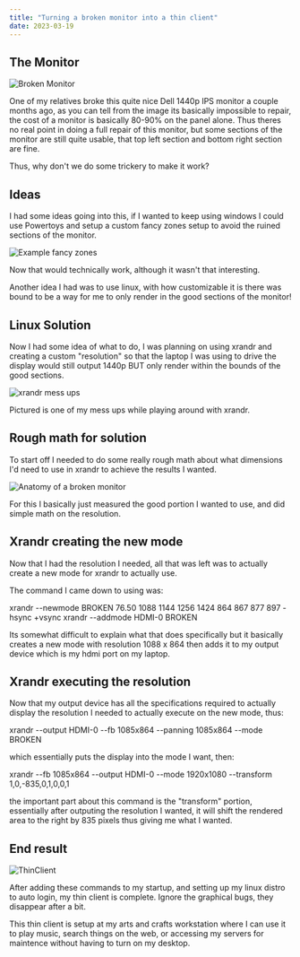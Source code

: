 ```yaml
---
title: "Turning a broken monitor into a thin client"
date: 2023-03-19
---
```


## The Monitor

![Broken Monitor](/blogBoi/docs/assets/images/BrokenMonitor.png)

One of my relatives broke this quite nice Dell 1440p IPS monitor a couple months ago, as you can tell from the image its basically impossible to repair, the cost of a monitor is basically 80-90% on the panel alone. Thus theres no real point in doing a full repair of this monitor, but some sections of the monitor are still quite usable, that top left section and bottom right section are fine.

Thus, why don't we do some trickery to make it work?

## Ideas

I had some ideas going into this, if I wanted to keep using windows I could use Powertoys and setup a custom fancy zones setup to avoid the ruined sections of the monitor.

![Example fancy zones](/blogBoi/docs/assets/images/Powertoys.png)

Now that would technically work, although it wasn't that interesting.

Another idea I had was to use linux, with how customizable it is there was bound to be a way for me to only render in the good sections of the monitor!

## Linux Solution

Now I had some idea of what to do, I was planning on using xrandr and creating a custom "resolution" so that the laptop I was using to drive the display would still output 1440p BUT only render within the bounds of the good sections.

![xrandr mess ups](/blogBoi/docs/assets/images/xrandrV1.jpg)

Pictured is one of my mess ups while playing around with xrandr.

## Rough math for solution

To start off I needed to do some really rough math about what dimensions I'd need to use in xrandr to achieve the results I wanted.

![Anatomy of a broken monitor](/blogBoi/docs/assets/images/brokenDiagram2.jpg)

For this I basically just measured the good portion I wanted to use, and did simple math on the resolution.

## Xrandr creating the new mode

Now that I had the resolution I needed, all that was left was to actually create a new mode for xrandr to actually use.

The command I came down to using was:

xrandr --newmode BROKEN 76.50 1088 1144 1256 1424 864 867 877 897 -hsync +vsync
xrandr --addmode HDMI-0 BROKEN

Its somewhat difficult to explain what that does specifically but it basically creates a new mode with resolution 1088 x 864 then adds it to my output device which is my hdmi port on my laptop.

## Xrandr executing the resolution

Now that my output device has all the specifications required to actually display the resolution I needed to actually execute on the new mode, thus:

xrandr --output HDMI-0 --fb 1085x864 --panning 1085x864 --mode BROKEN

which essentially puts the display into the mode I want, then:

xrandr --fb 1085x864 --output HDMI-0 --mode 1920x1080 --transform 1,0,-835,0,1,0,0,1

the important part about this command is the "transform" portion, essentially after outputing the resolution I wanted, it will shift the rendered area to the right by 835 pixels thus giving me what I wanted.

## End result

![ThinClient](/blogBoi/docs/assets/images/thinClientDone.jpg)

After adding these commands to my startup, and setting up my linux distro to auto login, my thin client is complete. Ignore the graphical bugs, they disappear after a bit.

This thin client is setup at my arts and crafts workstation where I can use it to play music, search things on the web, or accessing my servers for maintence without having to turn on my desktop.
